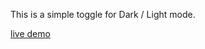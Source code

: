 This is a simple toggle for Dark / Light mode.

<a href="https://web3kev.github.io/DarkmodeToggle/">live demo</a>
